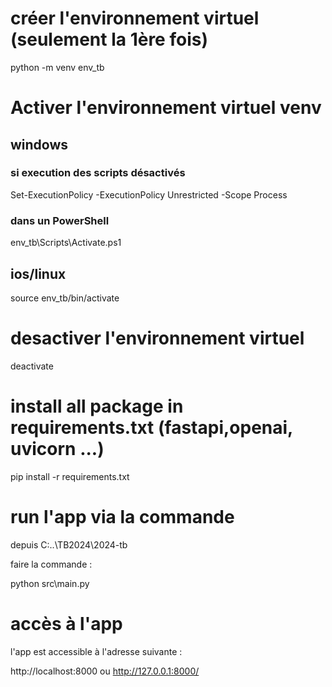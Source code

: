 # créer l'environnement virtuel (seulement la 1ère fois)
python -m venv env_tb

# Activer l'environnement virtuel venv
## windows
### si execution des scripts désactivés
Set-ExecutionPolicy -ExecutionPolicy Unrestricted -Scope Process
### dans un PowerShell
env_tb\Scripts\Activate.ps1

## ios/linux
source env_tb/bin/activate

# desactiver l'environnement virtuel
deactivate

# install all package in requirements.txt (fastapi,openai, uvicorn ...)
pip install -r requirements.txt

# run l'app via la commande
depuis C:\..\TB2024\2024-tb

faire la commande : 

python src\main.py

# accès à l'app
l'app est accessible à l'adresse suivante : 

http://localhost:8000 ou http://127.0.0.1:8000/
